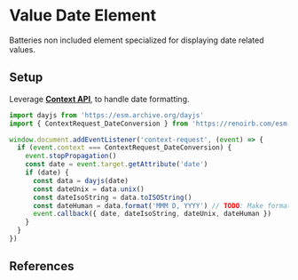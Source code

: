 # Value Date Element

Batteries non included element specialized for displaying date related values.

## Setup

Leverage [**Context API**][renoirb-context-api-readme], to handle date
formatting.

```js
import dayjs from 'https://esm.archive.org/dayjs'
import { ContextRequest_DateConversion } from 'https://renoirb.com/esm-modules/value-date-element/browser.mjs'

window.document.addEventListener('context-request', (event) => {
  if (event.context === ContextRequest_DateConversion) {
    event.stopPropagation()
    const date = event.target.getAttribute('date')
    if (date) {
      const data = dayjs(date)
      const dateUnix = data.unix()
      const dateIsoString = data.toISOString()
      const dateHuman = data.format('MMM D, YYYY') // TODO: Make format configurable
      event.callback({ date, dateIsoString, dateUnix, dateHuman })
    }
  }
})
```

## References

[renoirb-context-api-readme]:
  https://renoirb.com/esm-modules/context-api/README.md
